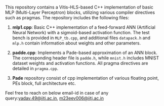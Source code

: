 
This repository contains a Vitis-HLS-based C++ implementation of basic MLP (Multi-Layer Perceptron) blocks, utilizing various compiler directives such as pragmas. The repository includes the following files:

1. **mlp1.cpp**: Basic C++ implementation of a feed-forward ANN (Artificial Neural Network) with a sigmoid-based activation function.
   The test bench is provided in `MLP_tb.cpp`, and additional files `datapack.h` and `mlp.h` contain information about weights and other parameters.
   
2. **padde.cpp**: Implements a Pade-based approximation of an ANN block.
    The corresponding header file is `padde.h`, while `mnist.h` includes MNIST dataset weights and activation functions. All pragma directives are detailed in `pragma.cpp`.

3. **Pade** repository consist of cpp implementation of various floating point, PEs block, full architecture etc.   


Feel free to reach on below email-id in case of any query:yadav.49@iitj.ac.in, m23eev006@iitj.ac.in
